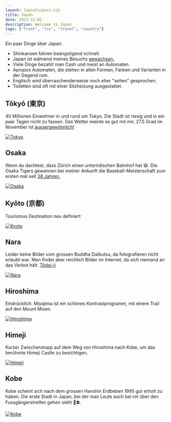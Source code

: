 ```yaml
---
layout: layouts/post.njk
title: Japan
date: 2023-11-02
description: Welcome to Japan
tags: ["front", "rss", "travel", "country"]
---
```



Ein paar Dinge über Japan:
* Shinkansen fahren beängstigend schnell.
* Japan ist während meines Besuchs [gewachsen.](https://www.japantimes.co.jp/news/2023/11/07/japan/science-health/iwo-jima-volcano-new-isle/)
* Viele Dinge bezahlt man Cash und meist an Automaten.
* Apropos Automaten, die stehen in allen Formen, Farben und Varianten in der Gegend rum.
* Englisch wird überraschenderweise noch eher "selten" gesprochen.
* Toiletten sind oft mit einer Sitzheizung ausgestattet.



## Tōkyō (東京)

 40 Millionen Einwohner in und rund um Tokyo. Die Stadt ist riesig und in ein paar Tagen nicht zu fassen. Das Wetter meinte es gut mit mir, 27.5 Grad im November ist [aussergewöhnlich!](https://www.japantimes.co.jp/news/2023/11/07/japan/science-health/japan-november-warm-weather/)

<a href="https://photos.app.goo.gl/1J2EpqPKCc9PTEB46"><img src="https://i.ibb.co/W2vgbfZ/tokyo-tower-view.jpg" alt="Tokyo" border="0"></a>


## Osaka

Wenn du dachtest, dass Zürich einen unterirdischen Bahnhof hat 😅.
Die Osaka Tigers gewannen bei meiner Ankunft die Baseball-Meisterschaft zum ersten mal seit [38 Jahren.](https://www.japantimes.co.jp/news/2023/11/06/japan/tigers-fans-osaka-celebrate/)

<a href="https://photos.app.goo.gl/LuYG5fpzf5FcCMzv9" target="_blank"><img src="https://i.ibb.co/WDdCR4J/osaka.jpg" alt="Osaka" border="0"></a>



## Kyōto (京都)

Tourismus Destination neu definiert:

<a href="https://photos.app.goo.gl/HUQ7QiuZjqxfTEAo7" target="_blank"><img src="https://i.ibb.co/NVM7GgL/kyoto.jpg" alt="Kyoto" border="0"></a>


## Nara

Leider keine Bilder vom grossen Buddha Daibutsu, da fotografieren nicht erlaubt war.
Man findet aber reichlich Bilder im Internet, da sich niemand an das Verbot hält.
[Tōdai-ji
](https://en.wikipedia.org/wiki/T%C5%8Ddai-ji)

<a href="https://photos.app.goo.gl/PDbDFu3GuJD2xBJH9" target="_blank"><img src="https://i.ibb.co/D5fBzGc/nara.jpg" alt="Nara" border="0"></a>


## Hiroshima

Eindrücklich.
Miyajima ist ein schönes Kontrastprogramm, mit einem Trail auf den Mount Misen.

<a href="https://photos.app.goo.gl/EQULEG5d7kYkDfKP8" target="_blank"><img src="https://i.ibb.co/X5zxbTy/hiroschima.jpg" alt="Hiroshima" border="0"></a>


## Himeji

Kurzer Zwischenstopp auf dem Weg von Hiroshima nach Kobe, um das berühmte Himeji Castle zu besichtigen.


<a href="https://photos.app.goo.gl/K2hwQhmjxJcDZMXg8" target="_blank"><img src="https://i.ibb.co/9p7NtD4/himeji.jpg" alt="Himeji" border="0"></a>


## Kobe

Kobe scheint sich nach dem grossen Hanshin Erdbeben 1995 gut erholt zu haben. Die erste Stadt in Japan, bei der man Leute auch bei rot über den Fussgängerstreifen gehen sieht 🚦⛔.

<a href="https://photos.app.goo.gl/6Bcbwkf17LVk7XRPA" target="_blank"><img src="https://i.ibb.co/dfm3Pg6/kobe.jpg" alt="Kobe" border="0"></a>